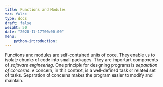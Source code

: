 ```yaml
---
title: Functions and Modules
toc: false
type: docs
draft: false
weight: 50
date: "2020-11-17T00:00:00"
menu:
    python-introduction:
---
```


Functions and modules are self-contained units of code.  They enable us to isolate chunks of code into small packages.  They are important components of _software engineering_.  One principle for designing programs is _separation of concerns_.  A concern, in this context, is a well-defined task or related set of tasks.  Separation of concerns makes the program easier to modify and maintain.

